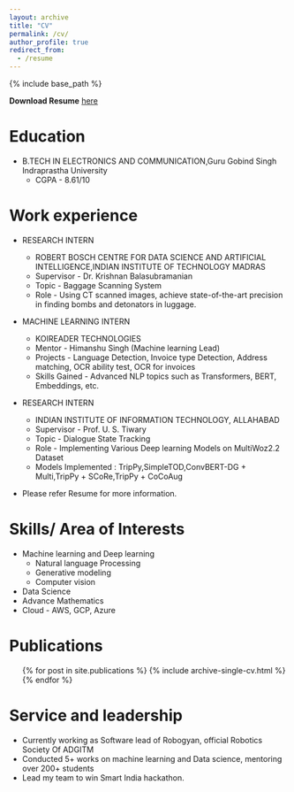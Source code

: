 ```yaml
---
layout: archive
title: "CV"
permalink: /cv/
author_profile: true
redirect_from:
  - /resume
---
```


{% include base_path %}

**Download Resume** [here](https://drive.google.com/file/d/18LLtQd-u4k_qckEOvE10ABjHDK9vyQzH/view?usp=sharing)

Education
======
* B.TECH IN ELECTRONICS AND COMMUNICATION,Guru Gobind Singh Indraprastha University
  * CGPA - 8.61/10

Work experience
======
* RESEARCH INTERN
  * ROBERT BOSCH CENTRE FOR DATA SCIENCE AND ARTIFICIAL INTELLIGENCE,INDIAN INSTITUTE OF TECHNOLOGY MADRAS
  * Supervisor - Dr. Krishnan Balasubramanian
  * Topic - Baggage Scanning System
  * Role - Using CT scanned images, achieve state-of-the-art precision in finding bombs and detonators in luggage.


* MACHINE LEARNING INTERN
  * KOIREADER TECHNOLOGIES
  * Mentor - Himanshu Singh (Machine learning Lead)
  * Projects - Language Detection, Invoice type Detection, Address matching, OCR
ability test, OCR for invoices
  * Skills Gained - Advanced NLP topics such as Transformers, BERT, Embeddings,
etc.


* RESEARCH INTERN
  * INDIAN INSTITUTE OF INFORMATION TECHNOLOGY, ALLAHABAD
  * Supervisor -  Prof. U. S. Tiwary
  * Topic -  Dialogue State Tracking
  * Role -  Implementing Various Deep learning Models on MultiWoz2.2 Dataset
  * Models Implemented : TripPy,SimpleTOD,ConvBERT-DG + Multi,TripPy +
SCoRe,TripPy + CoCoAug


* Please refer Resume for more information.
  
Skills/ Area of Interests
======
* Machine learning and Deep learning
  * Natural language Processing
  * Generative modeling
  * Computer vision
* Data Science
* Advance Mathematics
* Cloud - AWS, GCP, Azure

Publications
======
  <ul>{% for post in site.publications %}
    {% include archive-single-cv.html %}
  {% endfor %}</ul>
  
  
Service and leadership
======
* Currently working as Software lead of Robogyan, official Robotics Society Of ADGITM
* Conducted 5+ works on machine learning and Data science, mentoring over 200+ students
* Lead my team to win Smart India hackathon.
